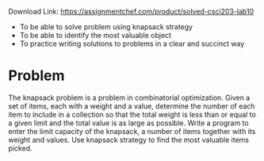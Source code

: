 Download Link: https://assignmentchef.com/product/solved-csci203-lab10
<br>
<ul>

 <li>To be able to solve problem using knapsack strategy</li>

 <li>To be able to identify the most valuable object</li>

 <li>To practice writing solutions to problems in a clear and succinct way</li>

</ul>

<h1>Problem</h1>

The knapsack problem is a problem in combinatorial optimization. Given a set of items, each with a weight and a value, determine the number of each item to include in a collection so that the total weight is less than or equal to a given limit and the total value is as large as possible. Write a program to enter the limit capacity of the knapsack, a number of items together with its weight and values. Use knapsack strategy to find the most valuable items picked.




<strong> </strong>